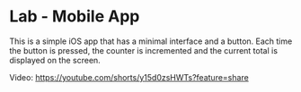 # Lab - Mobile App

This is a simple iOS app that has a minimal interface and a button. Each time the button is
pressed, the counter is incremented and the current total is displayed on the screen.

Video: <https://youtube.com/shorts/y15d0zsHWTs?feature=share>
